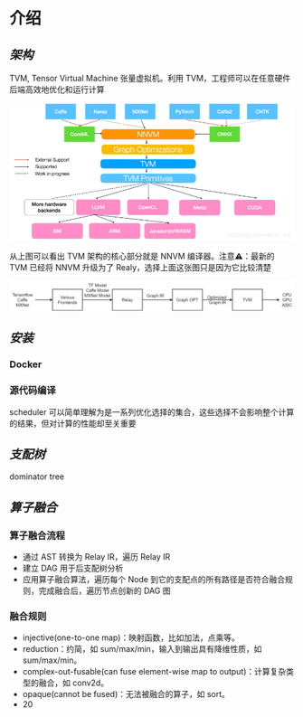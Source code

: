 # 介绍

## *架构*

TVM, Tensor Virtual Machine 张量虚拟机。利用 TVM，工程师可以在任意硬件后端高效地优化和运行计算

<img src="TVM架构.png">

从上图可以看出 TVM 架构的核心部分就是 NNVM 编译器。注意⚠️：最新的 TVM 已经将 NNVM 升级为了 Realy，选择上面这张图只是因为它比较清楚

<img src="TVM结构.drawio.png">

## *安装*

### Docker

### 源代码编译







scheduler 可以简单理解为是一系列优化选择的集合，这些选择不会影响整个计算的结果，但对计算的性能却至关重要



## *支配树*

dominator tree

## *算子融合*

### 算子融合流程

- 通过 AST 转换为 Relay IR，遍历 Relay IR
- 建立 DAG 用于后支配树分析
- 应用算子融合算法，遍历每个 Node 到它的支配点的所有路径是否符合融合规则，完成融合后，遍历节点创新的 DAG 图

### 融合规则

- injective(one-to-one map)：映射函数，比如加法，点乘等。
- reduction：约简，如 sum/max/min，输入到输出具有降维性质，如 sum/max/min。
- complex-out-fusable(can fuse element-wise map to output)：计算复杂类型的融合，如 conv2d。
- opaque(cannot be fused)：无法被融合的算子，如 sort。
- 20
